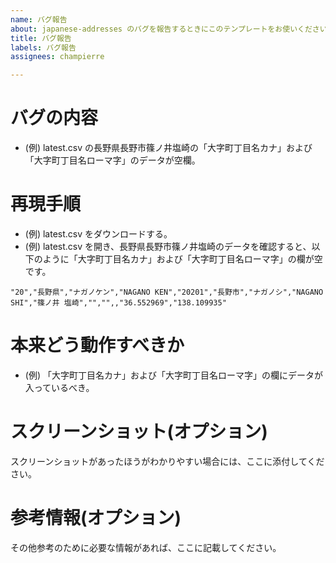 ```yaml
---
name: バグ報告
about: japanese-addresses のバグを報告するときにこのテンプレートをお使いください。
title: バグ報告
labels: バグ報告
assignees: champierre

---
```


# バグの内容

- (例) latest.csv の長野県長野市篠ノ井塩崎の「大字町丁目名カナ」および「大字町丁目名ローマ字」のデータが空欄。

# 再現手順

- (例) latest.csv をダウンロードする。
- (例) latest.csv を開き、長野県長野市篠ノ井塩崎のデータを確認すると、以下のように「大字町丁目名カナ」および「大字町丁目名ローマ字」の欄が空です。

```
"20","長野県","ナガノケン","NAGANO KEN","20201","長野市","ナガノシ","NAGANO SHI","篠ノ井 塩崎","","",,"36.552969","138.109935"
```

# 本来どう動作すべきか

- (例) 「大字町丁目名カナ」および「大字町丁目名ローマ字」の欄にデータが入っているべき。

# スクリーンショット(オプション)

スクリーンショットがあったほうがわかりやすい場合には、ここに添付してください。

# 参考情報(オプション)

その他参考のために必要な情報があれば、ここに記載してください。
